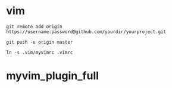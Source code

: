 # vim

  `git remote add origin https://username:password@github.com/yourdir/yourproject.git`
  
  `git push -u origin master`
  
  `ln -s .vim/myvimrc .vimrc`
# myvim_plugin_full
